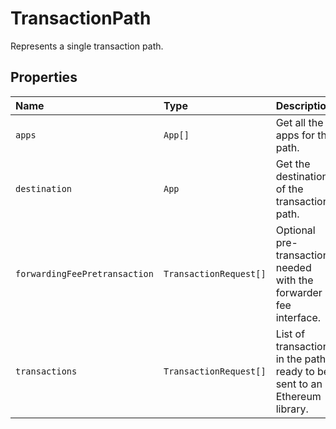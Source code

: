 # TransactionPath

Represents a single transaction path.

## Properties

| Name | Type | Description |
| :--- | :--- | :--- |
| `apps` | `App[]` | Get all the apps for the path. |
| `destination` | `App` | Get the destination of the transactions path. |
| `forwardingFeePretransaction` | `TransactionRequest[]` | Optional pre-transaction, needed with the forwarder fee interface. |
| `transactions` | `TransactionRequest[]` | List of transactions in the path, ready to be sent to an Ethereum library. |
